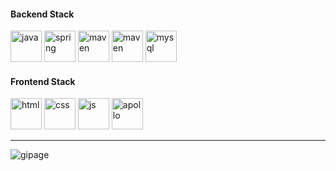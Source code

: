 
#### Backend Stack
<div styles="display:flex;">
  <img src="https://skillicons.dev/icons?i=java" alt="java" width="50" height="50" title="JAVA"/>
  <img src="https://skillicons.dev/icons?i=spring" alt="spring" width="50" height="50" title="Spring"/>
  <img src="https://skillicons.dev/icons?i=maven" alt="maven" width="50" height="50" title="Maven"/>
  <img src="https://skillicons.dev/icons?i=c" alt="maven" width="50" height="50" title="C"/>
  <img src="https://skillicons.dev/icons?i=mysql" alt="mysql" width="50" height="50" title="MySQL"/>
</div>

#### Frontend Stack

<div styles="display:flex;">
  <img src="https://skillicons.dev/icons?i=html" alt="html" width="50" height="50" title="HTML"/>
  <img src="https://skillicons.dev/icons?i=css" alt="css" width="50" height="50" title="CSS"/>
  <img src="https://skillicons.dev/icons?i=js" alt="js" width="50" height="50" title="Javascript"/>
  <img src="https://skillicons.dev/icons?i=bootstrap" alt="apollo" width="50" height="50" title="Bootstrap"/>
</div>

---
<p><img align="left" src="https://github-readme-stats.vercel.app/api/top-langs?username=gipage&show_icons=true&locale=en&layout=compact&theme=github_dark" alt="gipage" /></p>



